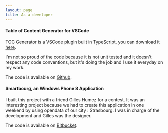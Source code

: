```yaml
---
layout: page
title: As a developer
---
```


#### Table of Content Generator for VSCode

TOC Generator is a VSCode plugin built in TypeScript, you can download it [here](https://marketplace.visualstudio.com/items?itemName=joffreykern.markdown-toc).

I'm not so proud of the code because it is not unit tested and it doesn't respect any code conventions, but it's doing the job and I use it everyday on my work.

The code is available on [Github](https://github.com/joffreykern/vscode-markdown-toc). 

#### Smartbourg, an Windows Phone 8 Application

I built this project with a friend Gilles Humez for a contest. It was an interesting project because we had to create this application in one weekend by using opendata of our city : Strasbourg. I was in charge of the development and Gilles was the designer.

The code is available on [Bitbucket](https://bitbucket.org/joffreykern/strasbourg/). 